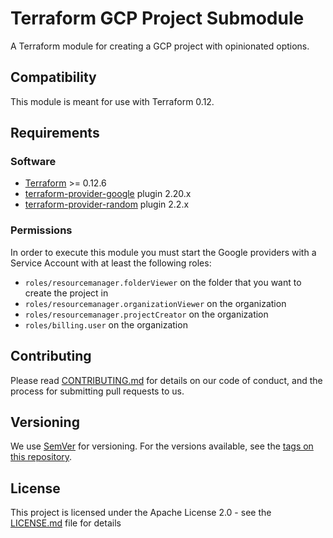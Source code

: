 # Terraform GCP Project Submodule

A Terraform module for creating a GCP project with opinionated options.

## Compatibility

This module is meant for use with Terraform 0.12.

## Requirements

### Software

- [Terraform][terraform] >= 0.12.6
- [terraform-provider-google][provider-google] plugin 2.20.x
- [terraform-provider-random][provider-random] plugin 2.2.x

### Permissions

In order to execute this module you must start the Google providers with a Service Account
with at least the following roles:

- `roles/resourcemanager.folderViewer` on the folder that you want to
  create the project in
- `roles/resourcemanager.organizationViewer` on the organization
- `roles/resourcemanager.projectCreator` on the organization
- `roles/billing.user` on the organization

## Contributing

Please read [CONTRIBUTING.md](../../CONTRIBUTING.md) for details on our code of conduct,
and the process for submitting pull requests to us.

## Versioning

We use [SemVer][semver] for versioning. For the versions available,
see the [tags on this repository](https://github.com/mia-platform/terraform-google-project/tags).

## License

This project is licensed under the Apache License 2.0 - see the
[LICENSE.md](../../LICENSE.md) file for details

[terraform]: https://www.terraform.io/downloads.html
[provider-google]: https://github.com/terraform-providers/terraform-provider-google
[provider-random]: https://github.com/terraform-providers/terraform-provider-random
[semver]: http://semver.org/

